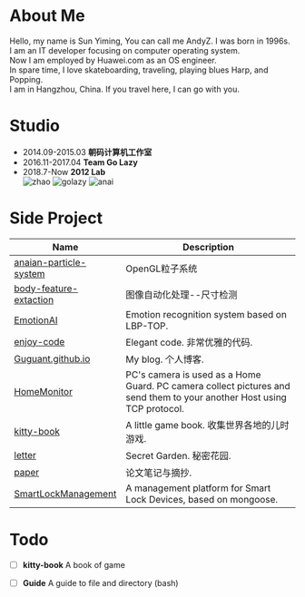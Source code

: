 # About Me
Hello, my name is Sun Yiming, You can call me AndyZ. I was born in 1996s.  
I am an IT developer focusing on computer operating system.  
Now I am employed by Huawei.com as an OS engineer.  
In spare time, I love skateboarding, traveling, playing blues Harp, and Popping.  
I am in Hangzhou, China. If you travel here, I can go with you.

# Studio
- 2014.09-2015.03 **朝码计算机工作室**
- 2016.11-2017.04 **Team Go Lazy**
- 2018.7-Now **2012 Lab**  
![zhao](https://github.com/Guguant/letter/blob/master/team/ZhaoStudio.png)
![golazy](https://github.com/Guguant/letter/blob/master/team/golazy.bmp)
![anai](https://github.com/Guguant/letter/blob/master/team/anai.png)

# Side Project
| Name                                                         | Description                                                  |
| ------------------------------------------------------------ | ------------------------------------------------------------ |
| [anaian-particle-system](https://github.com/Guguant/anaian-particle-system) | OpenGL粒子系统                                               |
| [body-feature-extaction](https://github.com/Guguant/body-feature-extaction) | 图像自动化处理--尺寸检测                                     |
| [EmotionAI](https://github.com/Guguant/EmotionAI)            | Emotion recognition system based on LBP-TOP.                 |
| [enjoy-code](https://github.com/Guguant/enjoy-code)          | Elegant code. 非常优雅的代码.                                |
| [Guguant.github.io](https://github.com/Guguant/Guguant.github.io) | My blog. 个人博客.                                           |
| [HomeMonitor](https://github.com/Guguant/HomeMonitor)        | PC's camera is used as a Home Guard. PC camera collect pictures and send them to your another Host using TCP protocol. |
| [kitty-book](https://github.com/Guguant/kitty-book)          | A little game book. 收集世界各地的儿时游戏.                  |
| [letter](https://github.com/Guguant/letter)                  | Secret Garden. 秘密花园.                                     |
| [paper](https://github.com/Guguant/paper)                    | 论文笔记与摘抄.                                              |
| [SmartLockManagement](https://github.com/Guguant/SmartLockManagement) | A management platform for Smart Lock Devices, based on mongoose. |

# Todo
- [ ] **kitty-book** A book of game
- [ ] **Guide** A guide to file and directory (bash)

